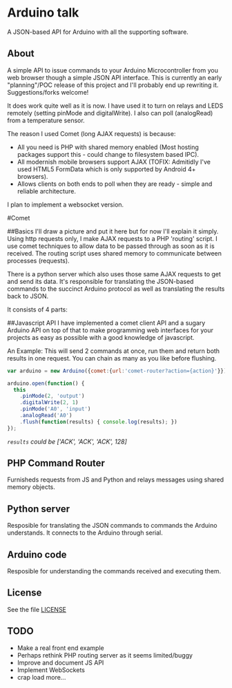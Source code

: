 # Arduino talk

A JSON-based API for Arduino with all the supporting software.

## About
A simple API to issue commands to your Arduino Microcontroller from you web browser though a simple JSON API interface. This is currently an early "planning"/POC release of this project and I'll probably end up rewriting it. Suggestions/forks welcome!

It does work quite well as it is now. I have used it to turn on relays and LEDS remotely (setting pinMode and digitalWrite). I also can poll (analogRead) from a temperature sensor.

The reason I used Comet (long AJAX requests) is because:
- All you need is PHP with shared memory enabled (Most hosting packages support this - could change to filesystem based IPC).
- All modernish mobile browsers support AJAX (TOFIX: Admitidly I've used HTML5 FormData which is only supported by Android 4+ browsers). 
- Allows clients on both ends to poll when they are ready - simple and reliable architecture.

I plan to implement a websocket version.

#Comet

##Basics
I'll draw a picture and put it here but for now I'll explain it simply. Using http requests only, I make AJAX requests to a PHP 'routing' script. I use comet techniques to allow data to be passed through as soon as it is received. The routing script uses shared memory to communicate between processes (requests).

There is a python server which also uses those same AJAX requests to get and send its data. It's responsible for translating the JSON-based commands to the succinct Arduino protocol as well as translating the results back to JSON.

It consists of 4 parts:

##Javascript API
I have implemented a comet client API and a sugary Arduino API
on top of that to make programming web interfaces for your projects
as easy as possible with a good knowledge of javascript.

An Example:
This will send 2 commands at once, run them and return both results
in one request. You can chain as many as you like before flushing.
```javascript
var arduino = new Arduino({comet:{url:'comet-router?action={action}'}});

arduino.open(function() {
  this
    .pinMode(2, 'output')
    .digitalWrite(2, 1)
    .pinMode('A0', 'input')
    .analogRead('A0')
    .flush(function(results) { console.log(results); })
});
```

*`results` could be ['ACK', 'ACK', 'ACK', 128]*

## PHP Command Router
Furnisheds requests from JS and Python and relays messages using
shared memory objects.

## Python server
Resposible for translating the JSON commands to commands the Arduino
understands. It connects to the Arduino through serial.

## Arduino code
Resposible for understanding the commands received and executing them.

## License

See the file [LICENSE](https://github.com/sdbondi/Arduino-Talk/blob/master/LICENSE.txt)

## TODO

- Make a real front end example
- Perhaps rethink PHP routing server as it seems limited/buggy
- Improve and document JS API
- Implement WebSockets
- crap load more...


